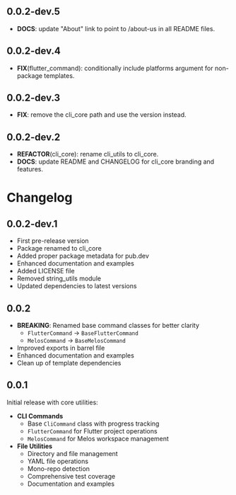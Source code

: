 ## 0.0.2-dev.5

 - **DOCS**: update "About" link to point to /about-us in all README files.

## 0.0.2-dev.4

 - **FIX**(flutter_command): conditionally include platforms argument for non-package templates.

## 0.0.2-dev.3

 - **FIX**: remove the cli_core path and use the version instead.

## 0.0.2-dev.2

 - **REFACTOR**(cli_core): rename cli_utils to cli_core.
 - **DOCS**: update README and CHANGELOG for cli_core branding and features.

# Changelog

## 0.0.2-dev.1
- First pre-release version
- Package renamed to cli_core
- Added proper package metadata for pub.dev
- Enhanced documentation and examples
- Added LICENSE file
- Removed string_utils module
- Updated dependencies to latest versions

## 0.0.2
- **BREAKING**: Renamed base command classes for better clarity
  - `FlutterCommand` -> `BaseFlutterCommand`
  - `MelosCommand` -> `BaseMelosCommand`
- Improved exports in barrel file
- Enhanced documentation and examples
- Clean up of template dependencies

## 0.0.1
Initial release with core utilities:
- **CLI Commands**
  - Base `CliCommand` class with progress tracking
  - `FlutterCommand` for Flutter project operations
  - `MelosCommand` for Melos workspace management
- **File Utilities**
  - Directory and file management
  - YAML file operations
  - Mono-repo detection
  - Comprehensive test coverage
  - Documentation and examples